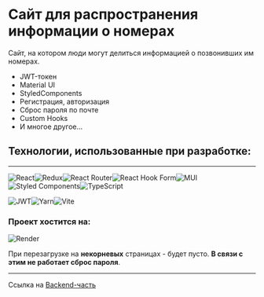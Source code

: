 # Сайт для распространения информации о номерах

Сайт, на котором люди могут делиться информацией о позвонивших им номерах.

- JWT-токен
- Material UI
- StyledComponents
- Регистрация, авторизация
- Сброс пароля по почте
- Custom Hooks
- И многое другое...

## Технологии, использованные при разработке:

---

![React](https://img.shields.io/badge/react-%2320232a.svg?style=for-the-badge&logo=react&logoColor=%2361DAFB)![Redux](https://img.shields.io/badge/redux-%23593d88.svg?style=for-the-badge&logo=redux&logoColor=white)![React Router](https://img.shields.io/badge/React_Router-CA4245?style=for-the-badge&logo=react-router&logoColor=white)![React Hook Form](https://img.shields.io/badge/React%20Hook%20Form-%23EC5990.svg?style=for-the-badge&logo=reacthookform&logoColor=white)![MUI](https://img.shields.io/badge/MUI-%230081CB.svg?style=for-the-badge&logo=mui&logoColor=white)![Styled Components](https://img.shields.io/badge/styled--components-DB7093?style=for-the-badge&logo=styled-components&logoColor=white)![TypeScript](https://img.shields.io/badge/typescript-%23007ACC.svg?style=for-the-badge&logo=typescript&logoColor=white)

![JWT](https://img.shields.io/badge/JWT-black?style=for-the-badge&logo=JSON%20web%20tokens)![Yarn](https://img.shields.io/badge/yarn-%232C8EBB.svg?style=for-the-badge&logo=yarn&logoColor=white)![Vite](https://img.shields.io/badge/vite-%23646CFF.svg?style=for-the-badge&logo=vite&logoColor=white)

### Проект хостится на:

![Render](https://img.shields.io/badge/Render-%46E3B7.svg?style=for-the-badge&logo=render&logoColor=white)

При перезагрузке на **некорневых** страницах - будет пусто. **В связи с этим не работает сброс пароля**.

---

Ссылка на [Backend-часть](https://github.com/Lokusok/express-who-call)
